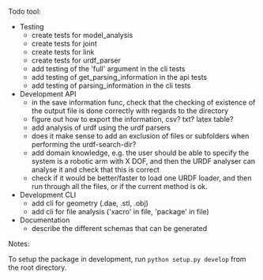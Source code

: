 Todo tool:
* Testing
    - create tests for model_analysis
    - create tests for joint
    - create tests for link
    - create tests for urdf_parser
    - add testing of the 'full' argument in the cli tests
    - add testing of get_parsing_information in the api tests
    - add testing of parsing_information in the cli tests
* Development API
    - in the save information func, check that the checking of existence of the output file is done correctly with regards to the directory
    - figure out how to export the information, csv? txt? latex table?
    - add analysis of urdf using the urdf parsers
    - does it make sense to add an exclusion of files or subfolders when performing the urdf-search-dir?
    - add domain knowledge, e.g. the user should be able to specify the system is a robotic arm with X DOF, and then the URDF analyser can analyse it and check that this is correct
    - check if it would be better/faster to load one URDF loader, and then run through all the files, or if the current method is ok.
* Development CLI
    - add cli for geometry (.dae, .stl, .obj)
    - add cli for file analysis ('xacro' in file, 'package' in file)
* Documentation
    - describe the different schemas that can be generated

Notes:

To setup the package in development, run `python setup.py develop` from the root directory.